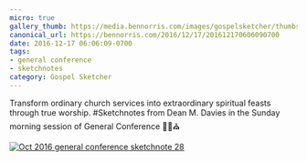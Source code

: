```yaml
---
micro: true
gallery_thumb: https://media.bennorris.com/images/gospelsketcher/thumbs/oct-16-4-davies.jpg
canonical_url: https://bennorris.com/2016/12/17/201612170606090700
date: 2016-12-17 06:06:09-0700
tags:
- general conference
- sketchnotes
category: Gospel Sketcher
---
```


Transform ordinary church services into extraordinary spiritual feasts through true worship.
#Sketchnotes from Dean M. Davies in the Sunday morning session of General Conference ✍🏼⛪️

[![Oct 2016 general conference sketchnote 28](https://media.bennorris.com/images/gospelsketcher/general-conference/oct-2016/oct-16-4-davies.jpg)](https://media.bennorris.com/images/gospelsketcher/general-conference/oct-2016/oct-16-4-davies.jpg)